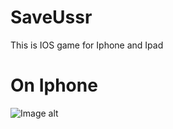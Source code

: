 # SaveUssr
This is IOS game for Iphone and Ipad

# On Iphone
![Image alt](https://github.com/{romarakhlin}/{SaveUssr}/raw/{branch}/{master}/iphone1.png)
